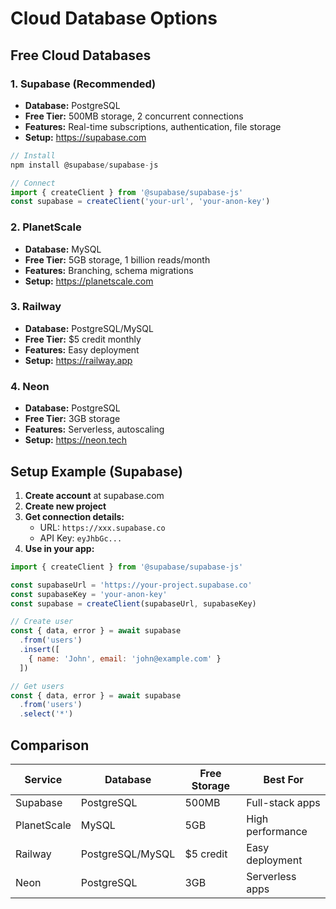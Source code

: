 # Cloud Database Options

## Free Cloud Databases

### 1. **Supabase (Recommended)**
- **Database:** PostgreSQL
- **Free Tier:** 500MB storage, 2 concurrent connections
- **Features:** Real-time subscriptions, authentication, file storage
- **Setup:** https://supabase.com

```javascript
// Install
npm install @supabase/supabase-js

// Connect
import { createClient } from '@supabase/supabase-js'
const supabase = createClient('your-url', 'your-anon-key')
```

### 2. **PlanetScale**
- **Database:** MySQL
- **Free Tier:** 5GB storage, 1 billion reads/month
- **Features:** Branching, schema migrations
- **Setup:** https://planetscale.com

### 3. **Railway**
- **Database:** PostgreSQL/MySQL
- **Free Tier:** $5 credit monthly
- **Features:** Easy deployment
- **Setup:** https://railway.app

### 4. **Neon**
- **Database:** PostgreSQL
- **Free Tier:** 3GB storage
- **Features:** Serverless, autoscaling
- **Setup:** https://neon.tech

## Setup Example (Supabase)

1. **Create account** at supabase.com
2. **Create new project**
3. **Get connection details:**
   - URL: `https://xxx.supabase.co`
   - API Key: `eyJhbGc...`
4. **Use in your app:**

```javascript
import { createClient } from '@supabase/supabase-js'

const supabaseUrl = 'https://your-project.supabase.co'
const supabaseKey = 'your-anon-key'
const supabase = createClient(supabaseUrl, supabaseKey)

// Create user
const { data, error } = await supabase
  .from('users')
  .insert([
    { name: 'John', email: 'john@example.com' }
  ])

// Get users
const { data, error } = await supabase
  .from('users')
  .select('*')
```

## Comparison

| Service | Database | Free Storage | Best For |
|---------|----------|--------------|----------|
| Supabase | PostgreSQL | 500MB | Full-stack apps |
| PlanetScale | MySQL | 5GB | High performance |
| Railway | PostgreSQL/MySQL | $5 credit | Easy deployment |
| Neon | PostgreSQL | 3GB | Serverless apps |
